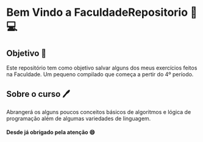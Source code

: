 # Bem Vindo a FaculdadeRepositorio 📖:computer:

## Objetivo :dart:
Este repositório tem como objetivo salvar alguns dos meus exercícios feitos na Faculdade. Um pequeno compilado que começa a pertir do 4º período.

## Sobre o curso :pen:
Abrangerá os alguns poucos conceitos básicos de algoritmos e lógica de programação além de algumas variedades de linguagem.

#### Desde já obrigado pela atenção :smile:
